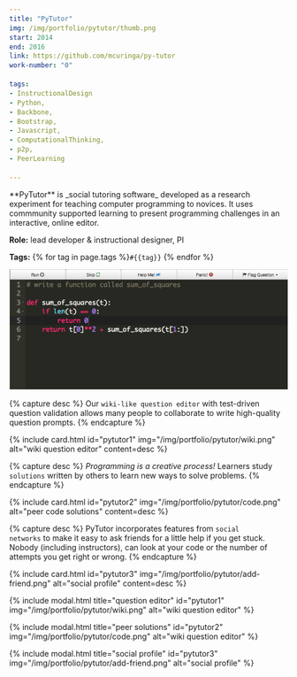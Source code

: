 ```yaml
---
title: "PyTutor"
img: /img/portfolio/pytutor/thumb.png
start: 2014
end: 2016
link: https://github.com/mcuringa/py-tutor
work-number: "0"

tags:
- InstructionalDesign
- Python, 
- Backbone, 
- Bootstrap,
- Javascript, 
- ComputationalThinking, 
- p2p, 
- PeerLearning

---
```

<div class="row">
  <div class="col-md-5" markdown="1">
**PyTutor** is _social tutoring software_ developed as a research experiment for teaching computer programming to novices. It uses commmunity supported learning to present programming challenges in an interactive, online editor.

**Role:** lead developer &amp; instructional designer, PI

**Tags:** {% for tag in page.tags %}<code class="tag">#{{tag}}</code> {% endfor %}
  </div>
  <div class="col-md-7" markdown="0">
    <img src="/img/portfolio/pytutor/study.png" class="img-fluid" alt="PyTutor study problem screen">
  </div>
</div>

<div class="row">

{% capture desc %}
Our <code>wiki-like question editor</code> with test-driven question validation allows many people to collaborate to write high-quality question prompts.
{% endcapture %}

{% include card.html 
  id="pytutor1" img="/img/portfolio/pytutor/wiki.png" 
  alt="wiki question editor" 
  content=desc %}


{% capture desc %}
<em>Programming is a creative process!</em> Learners study <code>solutions</code> written by others to learn new ways to solve problems.
{% endcapture %}

{% include card.html 
  id="pytutor2" img="/img/portfolio/pytutor/code.png" 
  alt="peer code solutions" 
  content=desc %}


{% capture desc %}
PyTutor incorporates features from <code>social networks</code> to make it
easy to ask friends for a little help if you get stuck. Nobody (including
instructors), can look at your code or the number of attempts you get right or
wrong.
{% endcapture %}

{% include card.html 
  id="pytutor3" 
  img="/img/portfolio/pytutor/add-friend.png" 
  alt="social profile" 
  content=desc %}

</div>

{% include modal.html 
  title="question editor"
  id="pytutor1" img="/img/portfolio/pytutor/wiki.png" 
  alt="wiki question editor" %}

{% include modal.html 
  title="peer solutions"
  id="pytutor2" 
  img="/img/portfolio/pytutor/code.png" 
  alt="wiki question editor" %}

{% include modal.html 
  title="social profile"
  id="pytutor3" 
  img="/img/portfolio/pytutor/add-friend.png" 
  alt="social profile" %}


